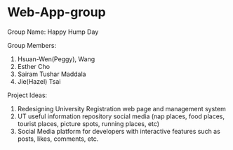 # Web-App-group

Group Name: Happy Hump Day

Group Members:

1. Hsuan-Wen(Peggy), Wang
2. Esther Cho
3. Sairam Tushar Maddala
4. Jie(Hazel) Tsai

Project Ideas:

1. Redesigning University Registration web page and management system
2. UT useful information repository social media (nap places, food places, tourist places, picture spots, running places, etc)
3. Social Media platform for developers with interactive features such as posts, likes, comments, etc.
